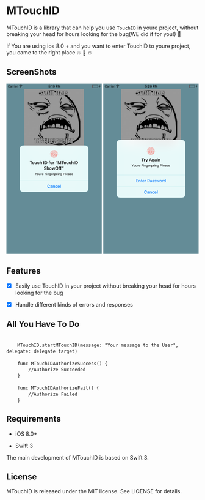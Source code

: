 # MTouchID

MTouchID is a library that can help you use ```TouchID``` in youre project, without breaking your head for hours looking for the bug(WE did if for you!) :poop:

If You are using ios 8.0 + and you want to enter TouchID to youre project, you came to the right place :boom: :dizzy: :fire:

## ScreenShots
<img src="https://github.com/orim553/MTouchID/blob/master/ScreenShots/ScreenShot1.png" width="250">
<img src="https://github.com/orim553/MTouchID/blob/master/ScreenShots/ScreenShot2.png" width="250">

## Features
- [x] Easily use TouchID in your project without breaking your head for hours looking for the bug

- [x] Handle different kinds of errors and responses

## All You Have To Do

```

    MTouchID.startMTouchID(message: "Your message to the User", delegate: delegate target)

    func MTouchIDAuthorizeSuccess() {
        //Authorize Succeeded
    }

    func MTouchIDAuthorizeFail() {
        //Authorize Failed
    }
```

## Requirements

- iOS 8.0+

- Swift 3

The main development of MTouchID is based on Swift 3.

## License

MTouchID is released under the MIT license. See LICENSE for details.
